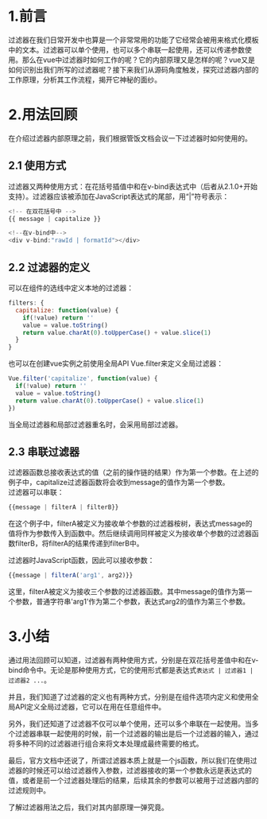 # 1.前言

过滤器在我们日常开发中也算是一个非常常用的功能了它经常会被用来格式化模板中的文本。过滤器可以单个使用，也可以多个串联一起使用，还可以传递参数使用。那么在vue中过滤器时如何工作的呢？它的内部原理又是怎样的呢？vue又是如何识别出我们所写的过滤器呢？接下来我们从源码角度触发，探究过滤器内部的工作原理，分析其工作流程，揭开它神秘的面纱。

# 2.用法回顾
在介绍过滤器内部原理之前，我们根据管饭文档会议一下过滤器时如何使用的。

## 2.1 使用方式
过滤器又两种使用方式：在花括号插值中和在v-bind表达式中（后者从2.1.0+开始支持）。过滤器应该被添加在JavaScript表达式的尾部，用“|”符号表示：
```javascript
<!-- 在双花括号中 -->
{{ message | capitalize }}

<!--在v-bind中-->
<div v-bind:"rawId | formatId"></div>
```

## 2.2 过滤器的定义
可以在组件的选线中定义本地的过滤器：
```javascript
filters: {
  capitalize: function(value) {
    if(!value) return ''
    value = value.toString()
    return value.charAt(0).toUpperCase() + value.slice(1)
  }
}
```
也可以在创建vue实例之前使用全局API Vue.filter来定义全局过滤器：
```javascript
Vue.filter('capitalize', function(value) {
  if(!value) return ''
  value = value.toString()
  return value.charAt(0).toUpperCase() + value.slice(1)
})
```
当全局过滤器和局部过滤器重名时，会采用局部过滤器。

## 2.3 串联过滤器
过滤器函数总接收表达式的值（之前的操作链的结果）作为第一个参数。在上述的例子中，capitalize过滤器函数将会收到message的值作为第一个参数。  
过滤器可以串联：
```javascript
{{message | filterA | filterB}}
```
在这个例子中，filterA被定义为接收单个参数的过滤器桉树，表达式message的值将作为参数传入到函数中。然后继续调用同样被定义为接收单个参数的过滤器函数filterB，将filterA的结果传递到filterB中。  

过滤器时JavaScript函数，因此可以接收参数：
```javascript
{{message | filterA('arg1', arg2)}}
```
这里，filterA被定义为接收三个参数的过滤器函数。其中message的值作为第一个参数，普通字符串'arg1'作为第二个参数，表达式arg2的值作为第三个参数。

# 3.小结
通过用法回顾可以知道，过滤器有两种使用方式，分别是在双花括号差值中和在v-bind命令中。无论是那种使用方式，它的使用形式都是表达式`表达式 | 过滤器1 | 过滤器2 ...`。  

并且，我们知道了过滤器的定义也有两种方式，分别是在组件选项内定义和使用全局API定义全局过滤器，它可以在用在任意组件中。  

另外，我们还知道了过滤器不仅可以单个使用，还可以多个串联在一起使用。当多个过滤器串联一起使用的时候，前一个过滤器的输出是后一个过滤器的输入，通过将多种不同的过滤器进行组合来将文本处理成最终需要的格式。  

最后，官方文档中还说了，所谓过滤器本质上就是一个js函数，所以我们在使用过滤器的时候还可以给过滤器传入参数，过滤器接收的第一个参数永远是表达式的值，或者是前一个过滤器处理后的结果，后续其余的参数可以被用于过滤器内部的过滤规则中。  

了解过滤器用法之后，我们对其内部原理一弹究竟。